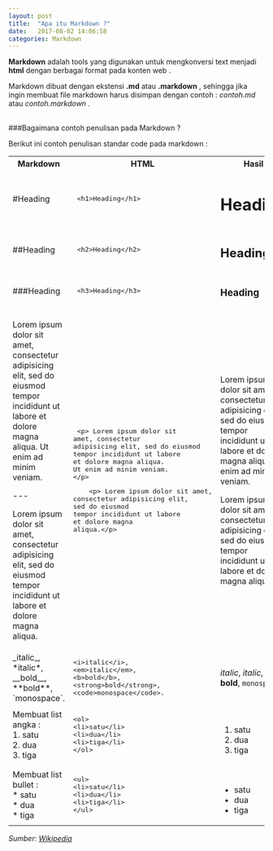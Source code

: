 ```yaml
---
layout: post
title:  "Apa itu Markdown ?"
date:   2017-08-02 14:06:58
categories: Markdown
---
```


__Markdown__  adalah tools yang digunakan untuk mengkonversi text menjadi __html__ dengan berbagai format pada konten web .



Markdown dibuat dengan ekstensi __.md__ atau __.markdown__ , sehingga jika ingin membuat file markdown harus disimpan dengan contoh : _contoh.md_ atau _contoh.markdown_  .
<br>
<br>

###Bagaimana contoh penulisan pada Markdown ?

Berikut ini contoh penulisan standar code pada markdown :
<table class="table table-border">
<tr>
<th style="width:300px">Markdown</th>
<th style="width:300px">HTML</th>
<th style="width:300px">Hasil</th>
</tr>
<tr>
    <td> #Heading </td>
    <td>
        <xmp> <h1>Heading</h1></xmp>
    </td>
    <td>
    <h1> Heading </h1>
    </td>
</tr>
<tr>
    <td> ##Heading </td>
    <td>
        <xmp> <h2>Heading</h2></xmp>
    </td>
    <td>
    <h2> Heading </h2>
    </td>
</tr>
<tr>
    <td> ###Heading </td>
    <td>
        <xmp> <h3>Heading</h3></xmp>
    </td>
    <td>
    <h3> Heading </h3>
    </td>
</tr>
<tr>
    <td> 
         <p> Lorem ipsum dolor sit
     amet, consectetur 
    adipisicing elit, sed do eiusmod
    tempor incididunt ut labore
     et dolore magna aliqua.
     Ut enim ad minim veniam.
    </p> 
    ---
    <p> Lorem ipsum dolor sit amet,
         consectetur adipisicing elit,
          sed do eiusmod
        tempor incididunt ut labore
         et dolore magna
         aliqua.</p>
     </td>
    <td>
<xmp> <p> Lorem ipsum dolor sit
amet, consectetur 
adipisicing elit, sed do eiusmod
tempor incididunt ut labore
et dolore magna aliqua.
Ut enim ad minim veniam.
</p> </xmp>
<xmp>    <p> Lorem ipsum dolor sit amet,
consectetur adipisicing elit,
sed do eiusmod
tempor incididunt ut labore
et dolore magna
aliqua.</p></xmp>
    </td>
    <td>
      <p> Lorem ipsum dolor sit
     amet, consectetur 
    adipisicing elit, sed do eiusmod
    tempor incididunt ut labore
     et dolore magna aliqua.
     Ut enim ad minim veniam.
    </p> 
    <p> Lorem ipsum dolor sit amet,
         consectetur adipisicing elit,
          sed do eiusmod
        tempor incididunt ut labore
         et dolore magna
         aliqua.</p>
    </td>
</tr>
<tr>
    <td> _italic_, *italic*, __bold__, **bold**, `monospace`.</td>
    <td>
<xmp><i>italic</i>,
<em>italic</em>,
<b>bold</b>,
<strong>bold</strong>, 
<code>monospace</code>.
</xmp>
    </td>
    <td>
   <p><i>italic</i>, <em>italic</em>, <b>bold</b>, <strong>bold</strong>, <code>monospace</code>.</p>
    </td>
</tr>
<tr>
<td>
Membuat list angka :<br>
1. satu <br>
2. dua <br>
3. tiga <br>
</td>
<td>
<xmp><ol>
<li>satu</li>
<li>dua</li>
<li>tiga</li>
</ol>
</xmp>
</td>
<td>
<br>
<ol>
<li>satu</li>
<li>dua</li>
<li>tiga</li>
</ol>
</td>
</tr>
<tr>
<td>
Membuat list bullet :<br>
* satu <br>
* dua <br>
* tiga <br>
</td>
<td>
<xmp><ul>
<li>satu</li>
<li>dua</li>
<li>tiga</li>
</ul>
</xmp>
</td>
<td>
<br>
<ul>
<li>satu</li>
<li>dua</li>
<li>tiga</li>
</ul>
</td>
</tr>
</table>


_Sumber:  <a href="https://en.wikipedia.org/wiki/Markdown">Wikipedia</a>_